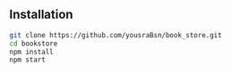 ## Installation
```bash
git clone https://github.com/yousraBsn/book_store.git
cd bookstore
npm install
npm start

